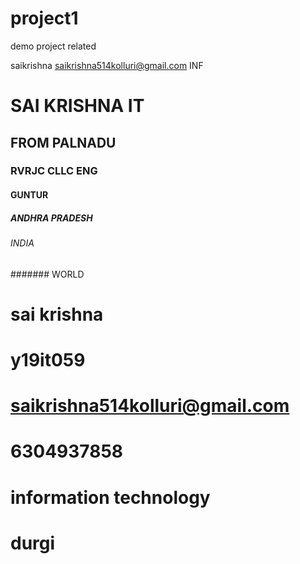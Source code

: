 # project1
demo project related

saikrishna
saikrishna514kolluri@gmail.com
INF

# SAI KRISHNA IT
## FROM PALNADU
### RVRJC CLLC ENG
#### GUNTUR
##### ANDHRA PRADESH
###### INDIA
####### WORLD
# sai krishna
# y19it059
# saikrishna514kolluri@gmail.com
# 6304937858
# information technology
# durgi


